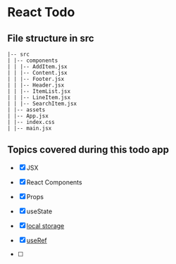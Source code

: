 # React Todo

## File structure in src

```
|-- src
| |-- components
| | |-- AddItem.jsx
| | |-- Content.jsx
| | |-- Footer.jsx
| | |-- Header.jsx
| | |-- ItemList.jsx
| | |-- LineItem.jsx
| | |-- SearchItem.jsx
| |-- assets
| |-- App.jsx
| |-- index.css
| |-- main.jsx

```

## Topics covered during this todo app

- [x] JSX

- [x] React Components

- [x] Props

- [x] useState

- [x] [local storage](https://github.com/imdariful/todo-react/commit/647457a10b2aa69964bdc0d7782acae2d85961f1)

- [x] [useRef](https://github.com/imdariful/todo-react/commit/46d04ba8840e570b40d8e3ea1a212077e4b83f1f)

- [ ] 
